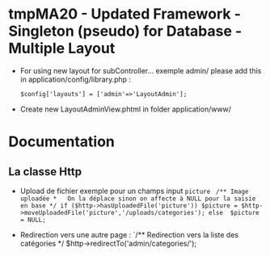 # tmpMA20 - Updated Framework - Singleton (pseudo) for Database - Multiple Layout

* For using new layout for subController... exemple admin/ please add this in application/config/library.php :

    `$config['layouts'] = ['admin'=>'LayoutAdmin'];`

* Create new LayoutAdminView.phtml in folder application/www/


# Documentation

## La classe Http

* Upload de fichier exemple pour un champs input `picture`
    ` /** Image uploadée
            *   On la déplace sinon on affecte à NULL pour la saisie en base
            */
            if ($http->hasUploadedFile('picture'))
                $picture = $http->moveUploadedFile('picture','/uploads/categories');
            else 
                $picture = NULL;`
                
* Redirection vers une autre page :
    `/** Redirection vers la liste des catégories */
     $http->redirectTo('admin/categories/');
